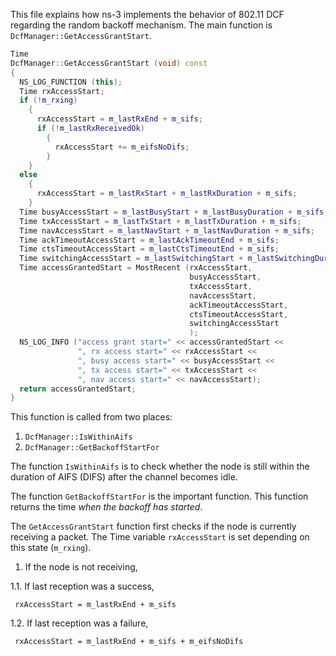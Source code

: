 This file explains how ns-3 implements the behavior of 802.11 DCF regarding the random backoff mechanism. The main function is <code>DcfManager::GetAccessGrantStart</code>.

```cpp
Time
DcfManager::GetAccessGrantStart (void) const
{
  NS_LOG_FUNCTION (this);
  Time rxAccessStart;
  if (!m_rxing)
    {
      rxAccessStart = m_lastRxEnd + m_sifs;
      if (!m_lastRxReceivedOk)
        {
          rxAccessStart += m_eifsNoDifs;
        }
    }
  else
    {
      rxAccessStart = m_lastRxStart + m_lastRxDuration + m_sifs;
    }
  Time busyAccessStart = m_lastBusyStart + m_lastBusyDuration + m_sifs;
  Time txAccessStart = m_lastTxStart + m_lastTxDuration + m_sifs;
  Time navAccessStart = m_lastNavStart + m_lastNavDuration + m_sifs;
  Time ackTimeoutAccessStart = m_lastAckTimeoutEnd + m_sifs;
  Time ctsTimeoutAccessStart = m_lastCtsTimeoutEnd + m_sifs;
  Time switchingAccessStart = m_lastSwitchingStart + m_lastSwitchingDuration + m_sifs;
  Time accessGrantedStart = MostRecent (rxAccessStart,
                                        busyAccessStart,
                                        txAccessStart,
                                        navAccessStart,
                                        ackTimeoutAccessStart,
                                        ctsTimeoutAccessStart,
                                        switchingAccessStart
                                        );
  NS_LOG_INFO ("access grant start=" << accessGrantedStart <<
               ", rx access start=" << rxAccessStart <<
               ", busy access start=" << busyAccessStart <<
               ", tx access start=" << txAccessStart <<
               ", nav access start=" << navAccessStart);
  return accessGrantedStart;
}
```

This function is called from two places:

1. <code>DcfManager::IsWithinAifs</code>
2. <code>DcfManager::GetBackoffStartFor</code>

The function <code>IsWithinAifs</code> is to check whether the node is still within the duration of AIFS (DIFS) after the channel becomes idle.

The function <code>GetBackoffStartFor</code> is the important function. This function returns the time *when the backoff has started*.



The <code>GetAccessGrantStart</code> function first checks if the node is currently receiving a packet. The Time variable <code>rxAccessStart</code> is set depending on this state (<code>m_rxing</code>). 

1. If the node is not receiving,

1.1. If last reception was a success, 

<code> rxAccessStart = m_lastRxEnd + m_sifs </code>

1.2. If last reception was a failure,

<code> rxAccessStart = m_lastRxEnd + m_sifs + m_eifsNoDifs </code>

